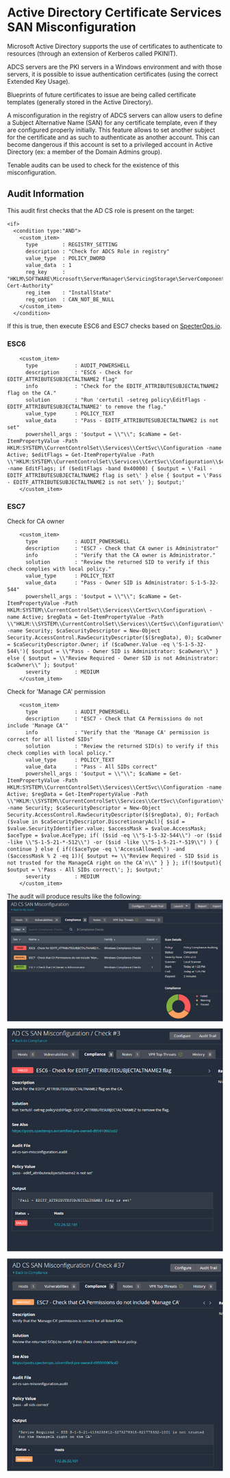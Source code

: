 # Active Directory Certificate Services SAN Misconfiguration
Microsoft Active Directory supports the use of certificates to authenticate to resources (through an extension of Kerberos called PKINIT).

ADCS servers are the PKI servers in a Windows environment and with those servers, it is possible to issue authentication certificates (using the correct Extended Key Usage).

Blueprints of future certificates to issue are being called certificate templates (generally stored in the Active Directory).

A misconfiguration in the registry of ADCS servers can allow users to define a Subject Alternative Name (SAN) for any certificate template, even if they are configured properly initially. This feature allows to set another subject for the certificate and as such to authenticate as another account. This can become dangerous if this account is set to a privileged account in Active Directory (ex: a member of the Domain Admins group).

Tenable audits can be used to check for the existence of this misconfiguration.

## Audit Information

This audit first checks that the AD CS role is present on the target:

```
<if>
  <condition type:"AND">
    <custom_item>
      type        : REGISTRY_SETTING
      description : "Check for ADCS Role in registry"
      value_type  : POLICY_DWORD
      value_data  : 1
      reg_key     : "HKLM\SOFTWARE\Microsoft\ServerManager\ServicingStorage\ServerComponentCache\ADCS-Cert-Authority"
      reg_item    : "InstallState"
      reg_option  : CAN_NOT_BE_NULL
    </custom_item>
  </condition>
```

If this is true, then execute ESC6 and ESC7 checks based on [SpecterOps.io](https://posts.specterops.io/certified-pre-owned-d95910965cd2).

### ESC6
```
    <custom_item>
      type            : AUDIT_POWERSHELL
      description     : "ESC6 - Check for EDITF_ATTRIBUTESUBJECTALTNAME2 flag"
      info            : "Check for the EDITF_ATTRIBUTESUBJECTALTNAME2 flag on the CA."
      solution        : "Run 'certutil -setreg policy\EditFlags -EDITF_ATTRIBUTESUBJECTALTNAME2' to remove the flag."
      value_type      : POLICY_TEXT
      value_data      : "Pass - EDITF_ATTRIBUTESUBJECTALTNAME2 is not set"
      powershell_args : '$output = \\"\\"; $caName = Get-ItemPropertyValue -Path HKLM:SYSTEM\\CurrentControlSet\\Services\\CertSvc\\Configuration -name Active; $editFlags = Get-ItemPropertyValue -Path \\"HKLM:SYSTEM\\CurrentControlSet\\Services\\CertSvc\\Configuration\\$caName\\PolicyModules\\CertificateAuthority_MicrosoftDefault.Policy\\" -name EditFlags; if ($editFlags -band 0x40000) { $output = \'Fail - EDITF_ATTRIBUTESUBJECTALTNAME2 flag is set\' } else { $output = \'Pass - EDITF_ATTRIBUTESUBJECTALTNAME2 is not set\' }; $output;'
    </custom_item>
```
### ESC7
Check for CA owner
```
    <custom_item>
      type            : AUDIT_POWERSHELL
      description     : "ESC7 - Check that CA owner is Administrator"
      info            : "Verify that the CA owner is Administrator."
      solution        : "Review the returned SID to verify if this check complies with local policy."
      value_type      : POLICY_TEXT
      value_data      : "Pass - Owner SID is Administrator: S-1-5-32-544"
      powershell_args : '$output = \\"\\"; $caName = Get-ItemPropertyValue -Path HKLM:SYSTEM\\CurrentControlSet\\Services\\CertSvc\\Configuration\ -name Active; $regData = Get-ItemPropertyValue -Path \\"HKLM:\\SYSTEM\\CurrentControlSet\\Services\\CertSvc\\Configuration\\$caName\\" -name Security; $caSecurityDescriptor = New-Object Security.AccessControl.RawSecurityDescriptor($($regData), 0); $caOwner = $caSecurityDescriptor.Owner; if ($caOwner.Value -eq \'S-1-5-32-544\'){ $output = \\"Pass - Owner SID is Administrator: $caOwner\\" } else { $output = \\"Review Required - Owner SID is not Administrator: $caOwner\\" }; $output'
	  severity        : MEDIUM
    </custom_item>
```
Check for 'Manage CA' permission
```
    <custom_item>
      type            : AUDIT_POWERSHELL
      description     : "ESC7 - Check that CA Permissions do not include 'Manage CA'"
      info            : "Verify that the 'Manage CA' permission is correct for all listed SIDs"
      solution        : "Review the returned SID(s) to verify if this check complies with local policy."
      value_type      : POLICY_TEXT
      value_data      : "Pass - All SIDs correct"
      powershell_args : '$output = \\"\\"; $caName = Get-ItemPropertyValue -Path HKLM:SYSTEM\\CurrentControlSet\\Services\\CertSvc\\Configuration -name Active; $regData = Get-ItemPropertyValue -Path \\"HKLM:\\SYSTEM\\CurrentControlSet\\Services\\CertSvc\\Configuration\\$caName\\" -name Security; $caSecurityDescriptor = New-Object Security.AccessControl.RawSecurityDescriptor($($regData), 0); ForEach ($value in $caSecurityDescriptor.DiscretionaryAcl){ $sid = $value.SecurityIdentifier.value; $accessMask = $value.AccessMask; $aceType = $value.AceType; if( ($sid -eq \\"S-1-5-32-544\\") -or ($sid -like \\"S-1-5-21-*-512\\") -or ($sid -like \\"S-1-5-21-*-519\\") ) { continue } else { if(($aceType -eq \'AccessAllowed\') -and ($accessMask % 2 -eq 1)){ $output += \\"Review Required - SID $sid is not trusted for the ManageCA right on the CA`n\\" } } }; if(!$output){ $output = \'Pass - All SIDs correct\'; }; $output;'
      severity        : MEDIUM
    </custom_item>
```

The audit will produce results like the following:
![nessus-output](images/nessus-output.png)

![esc6-fail](images/esc6-fail.png)

![esc7-manual-review](images/esc7-manual-review.png)
